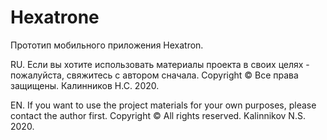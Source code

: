 # Hexatrone
Прототип мобильного приложения Hexatron.

RU. Если вы хотите использовать материалы проекта в своих целях - пожалуйста, свяжитесь с автором сначала.
Copyright © Все права защищены. Калинников Н.С. 2020.

EN. If you want to use the project materials for your own purposes, please contact the author first.
Copyright © All rights reserved. Kalinnikov N.S. 2020.
